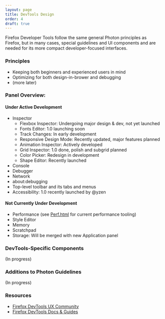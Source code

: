 ```yaml
---
layout: page
title: DevTools Design
order: 4
draft: true 
---
```


Firefox Developer Tools follow the same general Photon principles as Firefox, but in many cases, special guidelines and UI components and are needed for its more compact developer-focused interfaces.

### Principles

- Keeping both beginners and experienced users in mind
- Optimizing for both design-in-brower and debugging
- (more later)

### Panel Overview:

#### Under Active Development
- Inspector
  - Flexbox Inspector: Undergoing major design & dev, not yet launched
  - Fonts Editor: 1.0 launching soon
  - Track Changes: In early development
  - Responsive Design Mode: Recently updated, major features planned
  - Animation Inspector: Actively developed
  - Grid Inspector: 1.0 done, polish and subgrid planned
  - Color Picker: Redesign in development
  - Shape Editor: Recently launched
- Console
- Debugger
- Network
- about:debugging
- Top-level toolbar and its tabs and menus
- Accessibility: 1.0 recently launched by @yzen

#### Not Currently Under Development
- Performance (see [Perf.html](https://github.com/devtools-html/perf.html) for current performance tooling)
- Style Editor
- Memory
- Scratchpad
- Storage: Will be merged with new Application panel

### DevTools-Specific Components

(In progress)

### Additions to Photon Guidelines

(In progress)

### Resources
- [Firefox DevTools UX Community](https://github.com/devtools-html/ux/)
- [Firefox DevTools Docs & Guides](https://firefox-dev.tools/)
